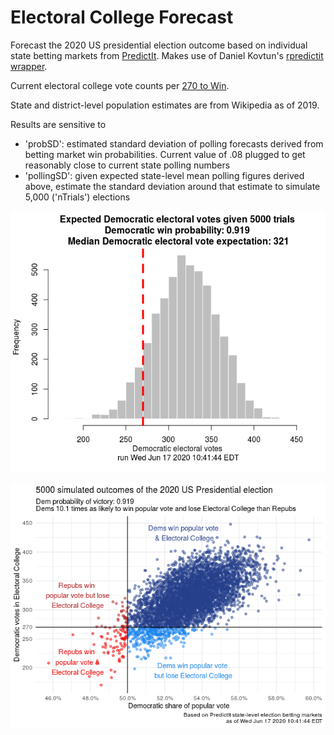 # Electoral College Forecast
Forecast the 2020 US presidential election outcome based on individual state betting markets from [PredictIt](https://www.predictit.org/). Makes use of Daniel Kovtun's [rpredictit wrapper](https://github.com/danielkovtun/rpredictit). 

Current electoral college vote counts per [270 to Win](https://www.270towin.com/).

State and district-level population estimates are from Wikipedia as of 2019.

Results are sensitive to
* 'probSD': estimated standard deviation of polling forecasts derived from betting market win probabilities. Current value of .08 plugged to get reasonably close to current state polling numbers
* 'pollingSD': given expected state-level mean polling figures derived above, estimate the standard deviation around that estimate to simulate 5,000 ('nTrials') elections

![Democratic electoral vote outcomes](hist1.png)

![Democratic electoral vote outcomes](scatter4.png) 


